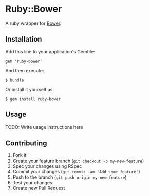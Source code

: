 # Ruby::Bower

A ruby wrapper for [Bower](https://github.com/twitter/bower).

## Installation

Add this line to your application's Gemfile:

    gem 'ruby-bower'

And then execute:

    $ bundle

Or install it yourself as:

    $ gem install ruby-bower

## Usage

TODO: Write usage instructions here

## Contributing

1. Fork it
2. Create your feature branch (`git checkout -b my-new-feature`)
3. Spec your changes using RSpec
4. Commit your changes (`git commit -am 'Add some feature'`)
5. Push to the branch (`git push origin my-new-feature`)
6. Test your changes
5. Create new Pull Request
